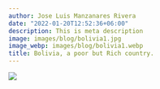 ```yaml
---
author: Jose Luis Manzanares Rivera
date: "2022-01-20T12:52:36+06:00"
description: This is meta description
image: images/blog/bolivia1.jpg
image_webp: images/blog/bolivia1.webp
title: Bolivia, a poor but Rich country.
---
```


![](/blog/bolivia_colonias.jpg)
